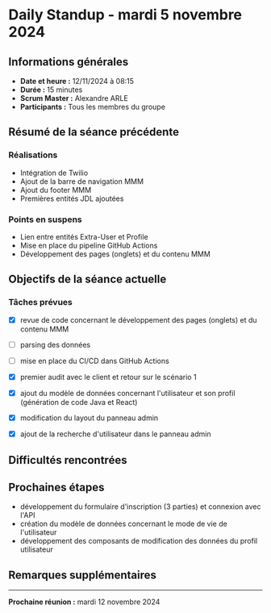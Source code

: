 # Daily Standup - mardi 5 novembre 2024

## Informations générales

- **Date et heure :** 12/11/2024 à 08:15
- **Durée :** 15 minutes
- **Scrum Master :** Alexandre ARLE
- **Participants :** Tous les membres du groupe

## Résumé de la séance précédente

### Réalisations

- Intégration de Twilio
- Ajout de la barre de navigation MMM
- Ajout du footer MMM
- Premières entités JDL ajoutées

### Points en suspens
- Lien entre entités Extra-User et Profile
- Mise en place du pipeline GitHub Actions
- Développement des pages (onglets) et du contenu MMM


## Objectifs de la séance actuelle

### Tâches prévues
- [x] revue de code concernant le développement des pages (onglets) et du contenu MMM
- [ ] parsing des données
- [ ] mise en place du CI/CD dans GitHub Actions
- [x] premier audit avec le client et retour sur le scénario 1
- [x] ajout du modèle de données concernant l'utilisateur et son profil (génération de code Java et React)
- [x] modification du layout du panneau admin
- [x] ajout de la recherche d'utilisateur dans le panneau admin


## Difficultés rencontrées

## Prochaines étapes

- développement du formulaire d'inscription (3 parties) et connexion avec l'API
- création du modèle de données concernant le mode de vie de l'utilisateur
- développement des composants de modification des données du profil utilisateur

## Remarques supplémentaires

---

**Prochaine réunion :** mardi 12 novembre 2024
